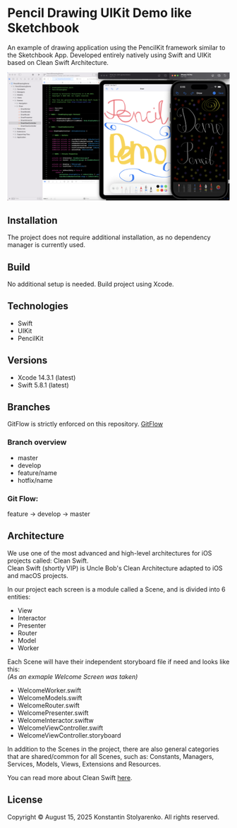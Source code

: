 # Pencil Drawing UIKit Demo like Sketchbook
An example of drawing application using the PencilKit framework similar to the Sketchbook App.
Developed entirely natively using Swift and UIKit based on Clean Swift Architecture.

![Preview](preview.png)

## Installation
The project does not require additional installation, as no dependency manager is currently used.

## Build
No additional setup is needed. Build project using Xcode.

## Technologies
* Swift
* UIKit
* PencilKit

## Versions
* Xcode 14.3.1 (latest)
* Swift 5.8.1 (latest)

## Branches
GitFlow is strictly enforced on this repository. [GitFlow](https://www.atlassian.com/git/tutorials/comparing-workflows/gitflow-workflow)

### Branch overview
* master
* develop
* feature/name
* hotfix/name

### Git Flow:
feature -> develop -> master

## Architecture
We use one of the most advanced and high-level architectures for iOS projects called: Clean Swift.<br/>
Clean Swift (shortly VIP) is Uncle Bob's Clean Architecture adapted to iOS and macOS projects.<br/>

In our project each screen is a module called a Scene, and is divided into 6 entities:
* View
* Interactor
* Presenter
* Router
* Model
* Worker

Each Scene will have their independent storyboard file if need and looks like this:<br/>
*(As an exmaple Welcome Screen was taken)*

* WelcomeWorker.swift
* WelcomeModels.swift
* WelcomeRouter.swift
* WelcomePresenter.swift
* WelcomeInteractor.swiftw
* WelcomeViewController.swift
* WelcomeViewController.storyboard

In addition to the Scenes in the project, there are also general categories that are shared/common for all Scenes, such as: Constants, Managers, Services, Models, Views, Extensions and Resources.

You can read more about Clean Swift [here](https://clean-swift.com/).

## License
Copyright © August 15, 2025 Konstantin Stolyarenko. All rights reserved.
